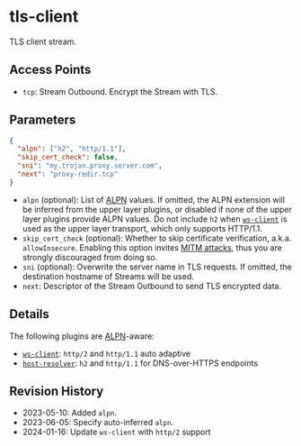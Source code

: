 # tls-client

TLS client stream.

## Access Points

- `tcp`: Stream Outbound. Encrypt the Stream with TLS.

## Parameters

```json
{
  "alpn": ["h2", "http/1.1"],
  "skip_cert_check": false,
  "sni": "my.trojan.proxy.server.com",
  "next": "proxy-redir.tcp"
}
```

- `alpn` (optional): List of [ALPN] values. If omitted, the ALPN extension will be inferred from the upper layer plugins, or disabled if none of the upper layer plugins provide ALPN values. Do not include `h2` when [`ws-client`](./ws-client.md) is used as the upper layer transport, which only supports HTTP/1.1.
- `skip_cert_check` (optional): Whether to skip certificate verification, a.k.a. `allowInsecure`. Enabling this option invites [MITM attacks](https://en.wikipedia.org/wiki/Man-in-the-middle_attack), thus you are strongly discouraged from doing so.
- `sni` (optional): Overwrite the server name in TLS requests. If omitted, the destination hostname of Streams will be used.
- `next`: Descriptor of the Stream Outbound to send TLS encrypted data.

## Details

The following plugins are [ALPN]-aware:

- [`ws-client`](./ws-client.md): `http/2` and `http/1.1` auto adaptive
- [`host-resolver`](./host-resolver.md): `h2` and `http/1.1` for DNS-over-HTTPS endpoints

## Revision History

- 2023-05-10: Added `alpn`.
- 2023-06-05: Specify auto-inferred `alpn`.
- 2024-01-16: Update `ws-client` with `http/2` support

[ALPN]: https://en.wikipedia.org/wiki/Application-Layer_Protocol_Negotiation
